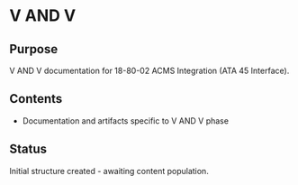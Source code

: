 # V AND V

## Purpose
V AND V documentation for 18-80-02 ACMS Integration (ATA 45 Interface).

## Contents
- Documentation and artifacts specific to V AND V phase

## Status
Initial structure created - awaiting content population.
